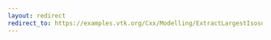 ```yaml
---
layout: redirect
redirect_to: https://examples.vtk.org/Cxx/Modelling/ExtractLargestIsosurface/
---
```


